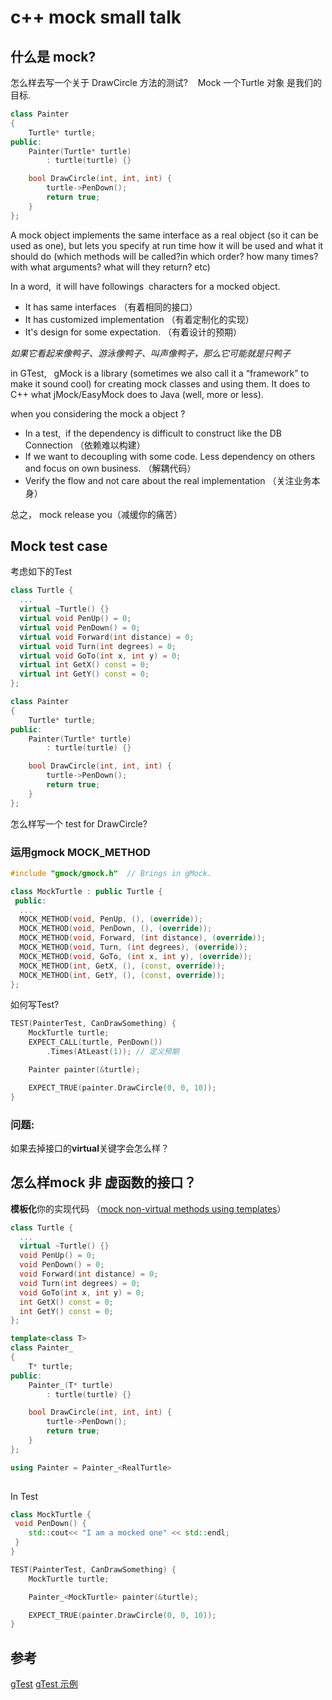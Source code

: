 # c++ mock small talk

## 什么是 mock? 

怎么样去写一个关于 DrawCircle 方法的测试?    Mock 一个Turtle 对象 是我们的目标.

```cpp
class Painter
{
    Turtle* turtle;
public:
    Painter(Turtle* turtle)
        : turtle(turtle) {}

    bool DrawCircle(int, int, int) {
        turtle->PenDown();
        return true;
    }
};
```


A mock object implements the same interface as a real object (so it can be used as one), but lets you specify at run time how it will be used and what it should do (which methods will be called?in which order? how many times? with what arguments? what will they return? etc)

In a word,  it will have followings  characters for a mocked object.

- It has same interfaces （有着相同的接口）
- It has customized implementation （有着定制化的实现）
- It's design for some expectation. （有着设计的预期）



*如果它看起来像鸭子、游泳像鸭子、叫声像鸭子，那么它可能就是只鸭子*

in GTest,   gMock is a library (sometimes we also call it a “framework” to make it sound cool) for creating mock classes and using them. It does to C++ what jMock/EasyMock does to Java (well, more or less).

when you considering the mock a object ?


- In a test,  if the dependency is difficult to construct like the DB Connection （依赖难以构建）
- If we want to decoupling with some code. Less dependency on others and focus on own business. （解耦代码）
- Verify the flow and not care about the real implementation （关注业务本身）


总之， mock release you（减缓你的痛苦）

## Mock test case

考虑如下的Test
```cpp
class Turtle {
  ...
  virtual ~Turtle() {}
  virtual void PenUp() = 0;
  virtual void PenDown() = 0;
  virtual void Forward(int distance) = 0;
  virtual void Turn(int degrees) = 0;
  virtual void GoTo(int x, int y) = 0;
  virtual int GetX() const = 0;
  virtual int GetY() const = 0;
};

class Painter
{
    Turtle* turtle;
public:
    Painter(Turtle* turtle)
        : turtle(turtle) {}

    bool DrawCircle(int, int, int) {
        turtle->PenDown();
        return true;
    }
};
```
怎么样写一个 test for DrawCircle?

### 运用gmock MOCK_METHOD


```cpp
#include "gmock/gmock.h"  // Brings in gMock.

class MockTurtle : public Turtle {
 public:
  ...
  MOCK_METHOD(void, PenUp, (), (override));
  MOCK_METHOD(void, PenDown, (), (override));
  MOCK_METHOD(void, Forward, (int distance), (override));
  MOCK_METHOD(void, Turn, (int degrees), (override));
  MOCK_METHOD(void, GoTo, (int x, int y), (override));
  MOCK_METHOD(int, GetX, (), (const, override));
  MOCK_METHOD(int, GetY, (), (const, override));
};
```
如何写Test?
```cpp
TEST(PainterTest, CanDrawSomething) {
    MockTurtle turtle;
    EXPECT_CALL(turtle, PenDown())
        .Times(AtLeast(1)); // 定义预期

    Painter painter(&turtle);

    EXPECT_TRUE(painter.DrawCircle(0, 0, 10));
}
```

### 问题: 

如果去掉接口的**virtual**关键字会怎么样？

## 怎么样mock 非 虚函数的接口？

**模板化**你的实现代码 （[mock non-virtual methods using templates](https://google.github.io/googletest/gmock_cook_book.html#MockingNonVirtualMethods)）

```cpp
class Turtle {
  ...
  virtual ~Turtle() {}
  void PenUp() = 0;
  void PenDown() = 0;
  void Forward(int distance) = 0;
  void Turn(int degrees) = 0;
  void GoTo(int x, int y) = 0;
  int GetX() const = 0;
  int GetY() const = 0;
};
```

```cpp
template<class T>
class Painter_
{
    T* turtle;
public:
    Painter_(T* turtle)
        : turtle(turtle) {}

    bool DrawCircle(int, int, int) {
        turtle->PenDown();
        return true;
    }
};

using Painter = Painter_<RealTurtle>
 
```

In Test
```cpp
class MockTurtle {
 void PenDown() {
	std::cout<< "I am a mocked one" << std::endl;
 }
}

TEST(PainterTest, CanDrawSomething) {
    MockTurtle turtle;

    Painter_<MockTurtle> painter(&turtle);

    EXPECT_TRUE(painter.DrawCircle(0, 0, 10));
}
```

## 参考
[gTest](https://google.github.io/googletest/gmock_for_dummies.html)
[gTest 示例](https://www.cnblogs.com/pugang/p/9500352.htm)